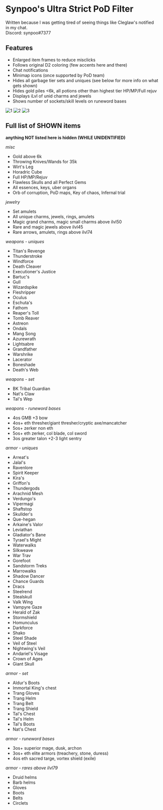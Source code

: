 # Synpoo's Ultra Strict PoD Filter
Written because I was getting tired of seeing things like Cleglaw's notified in my chat.  
Discord: synpoo#7377

## Features
- Enlarged item frames to reduce misclicks
- Follows original D2 coloring (few accents here and there)
- Chat notifications
- Minimap icons (once supported by PoD team)
- Hides all garbage tier sets and uniques (see below for more info on what gets shown)
- Hides gold piles <6k, all potions other than highest tier HP/MP/Full rejuv
- Displays iLvl of unid charms and jewels
- Shows number of sockets/skill levels on runeword bases

![1](https://user-images.githubusercontent.com/80501583/110892700-6590bb80-82a9-11eb-8e30-565431cc19c0.jpg)
![2](https://user-images.githubusercontent.com/80501583/110892718-6cb7c980-82a9-11eb-9835-e5b81b707370.png)
![3](https://user-images.githubusercontent.com/80501583/110892723-6d506000-82a9-11eb-9fbe-69c4834dfa3e.jpg)

## Full list of SHOWN items
**anything NOT listed here is hidden (WHILE UNIDENTIFIED)**

*misc*
- Gold above 6k
- Throwing Knives/Wands for 35k
- Wirt's Leg
- Horadric Cube
- Full HP/MP/Rejuv
- Flawless Skulls and all Perfect Gems
- All essences, keys, uber organs
- Orb of corruption, PoD maps, Key of chaos, Infernal trial  

*jewelry*
- Set amulets
- All unique charms, jewels, rings, amulets
- Magic grand charms, magic small charms above ilvl50
- Rare and magic jewels above ilvl45
- Rare arrows, amulets, rings above ilvl74  

*weapons - uniques*
- Titan's Revenge
- Thunderstroke
- Windforce
- Death Cleaver
- Executioner's Justice
- Bartuc's
- Gull
- Wizardspike
- Fleshripper
- Oculus
- Eschuta's
- Fathom
- Reaper's Toll
- Tomb Reaver
- Astreon
- Ondals
- Mang Song
- Azurewrath
- Lightsabre
- Grandfather
- Warshrike
- Lacerator
- Boneshade
- Death's Web

*weapons - set*
- BK Tribal Guardian
- Nat's Claw
- Tal's Wep

*weapons - runeword bases*
- 4os GMB +3 bow
- 4os+ eth thresher/giant thresher/cryptic axe/mancatcher
- 5os+ zerker non eth
- 5os+ eth zerker, col blade, col sword
- 3os greater talon +2-3 light sentry

*armor - uniques*
- Arreat's
- Jalal's
- Ravenlore
- Spirit Keeper
- Kira's
- Griffon's
- Thundergods
- Arachnid Mesh
- Verdungo's
- Vipermagi
- Shaftstop
- Skullder's
- Que-hegan
- Arkaine's Valor
- Leviathan
- Gladiator's Bane
- Tyrael's Might
- Waterwalks
- Silkweave
- War Trav
- Gorefoot
- Sandstorm Treks
- Marrowalks
- Shadow Dancer
- Chance Guards
- Dracs
- Steelrend
- Stealskull
- Valk Wing
- Vampyre Gaze
- Herald of Zak
- Stormshield
- Homunculus
- Darkforce
- Shako
- Steel Shade
- Veil of Steel
- Nightwing's Veil
- Andariel's Visage
- Crown of Ages
- Giant Skull

*armor - set*
- Aldur's Boots
- Immortal King's chest
- Trang Gloves
- Trang Helm
- Trang Belt
- Trang Shield
- Tal's Chest
- Tal's Helm
- Tal's Boots
- Nat's Chest

*armor - runeword bases*
- 3os+ superior mage, dusk, archon
- 3os+ eth elite armors (treachery, stone, duress)
- 4os eth sacred targe, vortex shield (exile)

*armor - rares above ilvl79*
- Druid helms
- Barb helms
- Gloves
- Boots
- Belts
- Circlets
